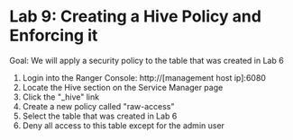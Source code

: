 # Lab 9: Creating a Hive Policy and Enforcing it

Goal: We will apply a security policy to the table that was created in Lab 6

1. Login into the Ranger Console: http://[management host ip]:6080
2. Locate the Hive section on the Service Manager page
3. Click the "<cluster name>_hive" link
4. Create a new policy called "raw-access"
5. Select the table that was created in Lab 6
6. Deny all access to this table except for the admin user
